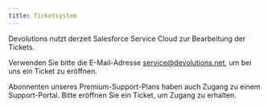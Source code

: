 ```yaml
---
title: Ticketsystem
---
```

Devolutions nutzt derzeit Salesforce Service Cloud zur Bearbeitung der Tickets. 

Verwenden Sie bitte die E-Mail-Adresse [service@devolutions.net](mailto:service@devolutions.net), um bei uns ein Ticket zu eröffnen.

Abonnenten unseres Premium-Support-Plans haben auch Zugang zu einem Support-Portal. Bitte eröffnen Sie ein Ticket, um Zugang zu erhalten.